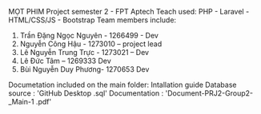 MỌT PHIM
Project semester 2 - FPT Aptech Teach used: PHP - Laravel - HTML/CSS/JS - Bootstrap Team members include:
1) Trần Đặng Ngọc Nguyên - 1266499 - Dev
2) Nguyễn Công Hậu - 1273010 – project lead
3) Lê Nguyễn Trung Trực - 1273021 – Dev
4) Lê Đức Tâm – 1269333 Dev
5) Bùi Nguyễn Duy Phương- 1270653 Dev

Documetation included on the main folder:
Intallation guide Database source : 'GitHub Desktop
.sql'
Documentation : 'Document-PRJ2-Group2-_Main-1
.pdf'


